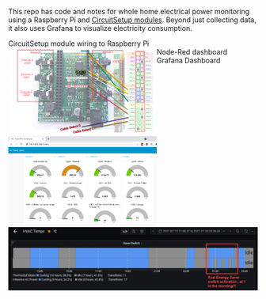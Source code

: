 This repo has code and notes for whole home electrical power monitoring using a Raspberry Pi and [CircuitSetup modules](https://circuitsetup.us).  Beyond just collecting data, it also uses Grafana to visualize electricity consumption.


CircuitSetup module wiring to Raspberry Pi
<img align="left" width="300" alt="CircuitSetup" src="https://raw.githubusercontent.com/tsaitsai/circuitsetup_energy_to_mqtt/main/images/wiring_to_pi.png">
<br>
Node-Red dashboard
<img align="left" width="300" alt="CircuitSetup" src="https://raw.githubusercontent.com/tsaitsai/circuitsetup_energy_to_mqtt/main/images/Node-Red_dashboard.png">
<br>
Grafana Dashboard
<img align="left" alt="CircuitSetup" src="https://raw.githubusercontent.com/tsaitsai/circuitsetup_energy_to_mqtt/main/images/xcel_energy_saver%20switch_activation.jpg">
